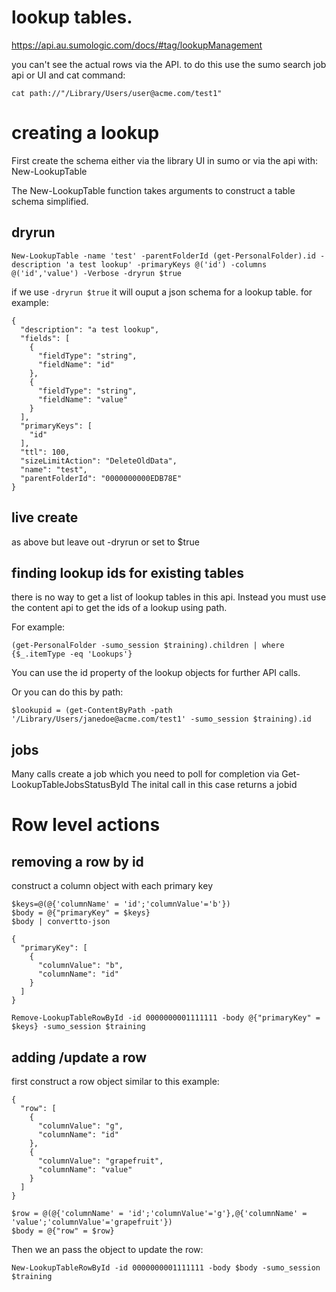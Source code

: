 # lookup tables.
https://api.au.sumologic.com/docs/#tag/lookupManagement

you can't see the actual rows via the API. to do this use the sumo search job api or UI and cat command:
```
cat path://"/Library/Users/user@acme.com/test1"
```

# creating a lookup
First create the schema either via the library UI in sumo or via the api with: New-LookupTable

The New-LookupTable function takes arguments to construct a table schema simplified.

## dryrun
```
New-LookupTable -name 'test' -parentFolderId (get-PersonalFolder).id -description 'a test lookup' -primaryKeys @('id') -columns @('id','value') -Verbose -dryrun $true
```

if we use ```-dryrun $true``` it will ouput a json schema for a lookup table. for example:
```
{
  "description": "a test lookup",
  "fields": [
    {
      "fieldType": "string",
      "fieldName": "id"
    },
    {
      "fieldType": "string",
      "fieldName": "value"
    }
  ],
  "primaryKeys": [
    "id"
  ],
  "ttl": 100,
  "sizeLimitAction": "DeleteOldData",
  "name": "test",
  "parentFolderId": "0000000000EDB78E"
}

```

## live create
as above but leave out -dryrun or set to $true

## finding lookup ids for existing tables
there is no way to get a list of lookup tables in this api. Instead you must use the content api to get the ids of a lookup using path.

For example:
```
(get-PersonalFolder -sumo_session $training).children | where {$_.itemType -eq 'Lookups'}
```
You can use the id property of the lookup objects for further API calls.

Or you can do this by path:
```
$lookupid = (get-ContentByPath -path '/Library/Users/janedoe@acme.com/test1' -sumo_session $training).id
```

## jobs
Many calls create a job which you need to poll for completion via Get-LookupTableJobsStatusById
The inital call in this case returns a jobid

# Row level actions
## removing a row by id

construct a column object with each primary key
```
$keys=@(@{'columnName' = 'id';'columnValue'='b'})
$body = @{"primaryKey" = $keys}
$body | convertto-json 

{
  "primaryKey": [
    {
      "columnValue": "b",
      "columnName": "id"
    }
  ]
} 
```

```
Remove-LookupTableRowById -id 0000000001111111 -body @{"primaryKey" = $keys} -sumo_session $training        
```

## adding /update a row 

first construct a row object similar to this example:
```
{
  "row": [
    {
      "columnValue": "g",
      "columnName": "id"
    },
    {
      "columnValue": "grapefruit",
      "columnName": "value"
    }
  ]
}
```


```
$row = @(@{'columnName' = 'id';'columnValue'='g'},@{'columnName' = 'value';'columnValue'='grapefruit'})
$body = @{"row" = $row} 
```

Then we an pass the object to update the row:
```
New-LookupTableRowById -id 0000000001111111 -body $body -sumo_session $training
```